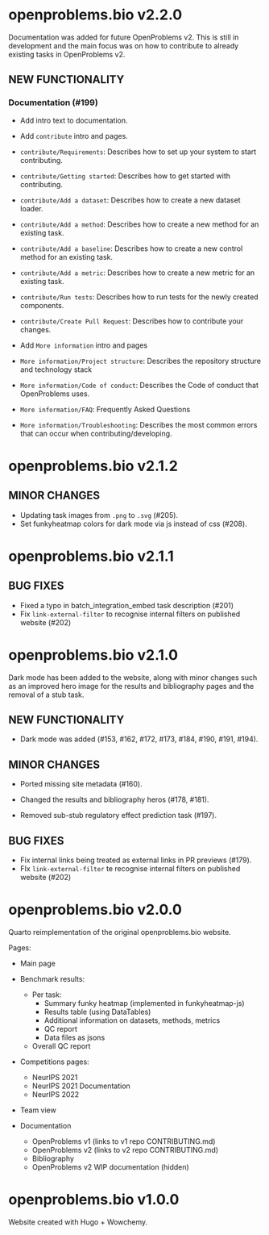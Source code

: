 # openproblems.bio v2.2.0

Documentation was added for future OpenProblems v2. This is still in development and the main focus was on how to contribute to already existing tasks in OpenProblems v2.

## NEW FUNCTIONALITY

### Documentation (#199)

* Add intro text to documentation.

* Add `contribute` intro and pages.

* `contribute/Requirements`: Describes how to set up your system to start contributing.

* `contribute/Getting started`: Describes how to get started with contributing.

* `contribute/Add a dataset`: Describes how to create a new dataset loader.

* `contribute/Add a method`: Describes how to create a new method for an existing task.

* `contribute/Add a baseline`: Describes how to create a new control method for an existing task.

* `contribute/Add a metric`: Describes how to create a new metric for an existing task.
  
* `contribute/Run tests`: Describes how to run tests for the newly created components.

* `contribute/Create Pull Request`: Describes how to contribute your changes.

* Add `More information` intro and pages

* `More information/Project structure`: Describes the repository structure and technology stack

* `More information/Code of conduct`: Describes the Code of conduct that OpenProblems uses.
  
* `More information/FAQ`: Frequently Asked Questions

* `More information/Troubleshooting`: Describes the most common errors that can occur when contributing/developing.

# openproblems.bio v2.1.2

## MINOR CHANGES

* Updating task images from `.png` to `.svg` (#205).
* Set funkyheatmap colors for dark mode via js instead of css (#208).

# openproblems.bio v2.1.1

## BUG FIXES

* Fixed a typo in batch_integration_embed task description (#201)
* Fix `link-external-filter` to recognise internal filters on published website (#202)

# openproblems.bio v2.1.0

Dark mode has been added to the website, along with minor changes such as
an improved hero image for the results and bibliography pages and the removal
of a stub task.

## NEW FUNCTIONALITY

* Dark mode was added (#153, #162, #172, #173, #184, #190, #191, #194).

## MINOR CHANGES

* Ported missing site metadata (#160).

* Changed the results and bibliography heros (#178, #181).

* Removed sub-stub regulatory effect prediction task (#197).
  
## BUG FIXES

* Fix internal links being treated as external links in PR previews (#179).
* FIx `link-external-filter` te recognise internal filters on published website (#202)

# openproblems.bio v2.0.0

Quarto reimplementation of the original openproblems.bio website.

Pages:

* Main page

* Benchmark results:
  - Per task:
    - Summary funky heatmap (implemented in funkyheatmap-js)
    - Results table (using DataTables)
    - Additional information on datasets, methods, metrics
    - QC report
    - Data files as jsons
  - Overall QC report

* Competitions pages:
  - NeurIPS 2021
  - NeurIPS 2021 Documentation
  - NeurIPS 2022

* Team view

* Documentation
  - OpenProblems v1 (links to v1 repo CONTRIBUTING.md)
  - OpenProblems v2 (links to v2 repo CONTRIBUTING.md)
  - Bibliography
  - OpenProblems v2 WIP documentation (hidden)

# openproblems.bio v1.0.0

Website created with Hugo + Wowchemy.
